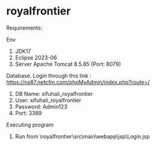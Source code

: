 # royalfrontier


Requirements:

Env
1. JDK17
2. Eclipse 2023-06
3. Server Apache Tomcat 8.5.85 (Port: 8079)

Database. Login through this link : 
https://ns87.netcfm.com/phpMyAdmin/index.php?route=/
1. DB Name: xifuhali_royalfrontier
2. User: xifuhali_royalfrontier
3. Password: Admin123
4. Port: 3389

Executing program
1. Run from \royalfrontier\src\main\webapp\jsp\Login.jsp





